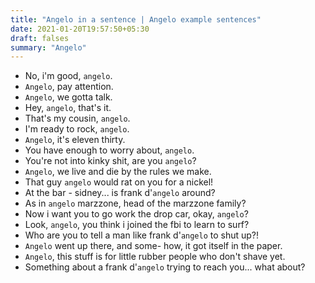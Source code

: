 ```yaml
---
title: "Angelo in a sentence | Angelo example sentences"
date: 2021-01-20T19:57:50+05:30
draft: falses
summary: "Angelo"
---
```

- No, i'm good, `angelo`.
- `Angelo`, pay attention.
- `Angelo`, we gotta talk.
- Hey, `angelo`, that's it.
- That's my cousin, `angelo`.
- I'm ready to rock, `angelo`.
- `Angelo`, it's eleven thirty.
- You have enough to worry about, `angelo`.
- You're not into kinky shit, are you `angelo`?
- `Angelo`, we live and die by the rules we make.
- That guy `angelo` would rat on you for a nickel!
- At the bar - sidney... is frank d'`angelo` around?
- As in `angelo` marzzone, head of the marzzone family?
- Now i want you to go work the drop car, okay, `angelo`?
- Look, `angelo`, you think i joined the fbi to learn to surf?
- Who are you to tell a man like frank d'`angelo` to shut up?!
- `Angelo` went up there, and some- how, it got itself in the paper.
- `Angelo`, this stuff is for little rubber people who don't shave yet.
- Something about a frank d'`angelo` trying to reach you... what about?
                 
